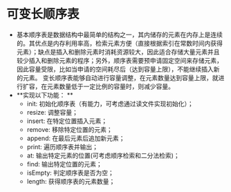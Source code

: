 # 可变长顺序表  
- 基本顺序表是数据结构中最简单的结构之一，其内储存的元素在内存上是连续的。其优点是内存利用率高，检索元素方便（直接根据索引在常数时间内获得元素）；缺点是插入和删除元素时消耗资源较大，因此适合存储大量元素并且较少插入和删除元素的程序；另外，顺序表需要预申请固定空间来存储元素，因此容量受限，比如当申请的空间耗尽后（达到容量上限），不能继续插入新的元素。
变长顺序表能够自动进行容量调整，在元素数量达到容量上限，就进行扩容，在元素数量低于一定比例的容量时，则减少容量。  
- **实现以下功能： ** 
  -	init: 初始化顺序表（有能力，可考虑通过读文件实现初始化）；
  -	resize: 调整容量；
  - insert: 在特定位置插入元素；
  -	remove: 移除特定位置的元素；
  -	append: 在最后元素后追加新元素；
  -	print: 遍历顺序表并输出；
  -	at: 输出特定元素的位置(可考虑顺序检索和二分法检索)；
  -	find: 输出特定位置的元素；
  -	isEmpty: 判定顺序表是否为空；
  -	length: 获得顺序表的元素数量；

